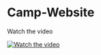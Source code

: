 # Camp-Website
Watch the video

[![Watch the video](https://img.youtube.com/vi/NQIYZ-mOWZE/hqdefault.jpg)](https://www.youtube.com/watch?v=NQIYZ-mOWZE)
